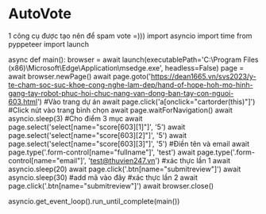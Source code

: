 # AutoVote
1 công cụ được tạo nên để spam vote =))) 
import asyncio
import time
from pyppeteer import launch

async def main():
    browser = await launch(executablePath='C:\\Program Files (x86)\\Microsoft\\Edge\\Application\\msedge.exe', headless=False)
    page = await browser.newPage()
    await page.goto('https://dean1665.vn/svs2023/y-te-cham-soc-suc-khoe-cong-nghe-lam-dep/hand-of-hope-hoh-mo-hinh-gang-tay-robot-phuc-hoi-chuc-nang-van-dong-ban-tay-con-nguoi-603.html') #Vào trang dự án
    await page.click('a[onclick="cartorder(this)"]') #Click nút vào trang bình chọn
    await page.waitForNavigation()
    await asyncio.sleep(3)
    #Cho điểm 3 mục
    await page.select('select[name="score[603][1]"]', '5')
    await page.select('select[name="score[603][2]"]', '5')
    await page.select('select[name="score[603][3]"]', '5')
    #Điền tên và email
    await page.type('.form-control[name="fullname"]', 'test')
    await page.type('.form-control[name="email"]', 'test@thuvien247.vn')
    #xác thực lần 1
    await asyncio.sleep(20)
    await page.click('.btn[name="submitreview"]')
    await asyncio.sleep(30)
    #add mã vào đây
    #xác thực lần 2
    await page.click('.btn[name="submitreview"]')
    await browser.close()

asyncio.get_event_loop().run_until_complete(main())
